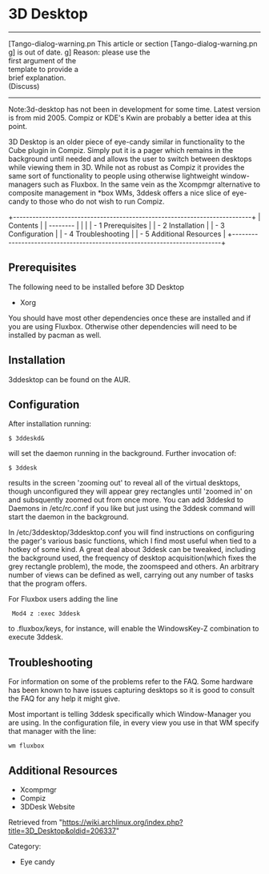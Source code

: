 3D Desktop
==========

  ------------------------ ------------------------ ------------------------
  [Tango-dialog-warning.pn This article or section  [Tango-dialog-warning.pn
  g]                       is out of date.          g]
                           Reason: please use the   
                           first argument of the    
                           template to provide a    
                           brief explanation.       
                           (Discuss)                
  ------------------------ ------------------------ ------------------------

Note:3d-desktop has not been in development for some time. Latest
version is from mid 2005. Compiz or KDE's Kwin are probably a better
idea at this point.

3D Desktop is an older piece of eye-candy similar in functionality to
the Cube plugin in Compiz. Simply put it is a pager which remains in the
background until needed and allows the user to switch between desktops
while viewing them in 3D. While not as robust as Compiz it provides the
same sort of functionality to people using otherwise lightweight
window-managers such as Fluxbox. In the same vein as the Xcompmgr
alternative to composite management in *box WMs, 3ddesk offers a nice
slice of eye-candy to those who do not wish to run Compiz.

+--------------------------------------------------------------------------+
| Contents                                                                 |
| --------                                                                 |
|                                                                          |
| -   1 Prerequisites                                                      |
| -   2 Installation                                                       |
| -   3 Configuration                                                      |
| -   4 Troubleshooting                                                    |
| -   5 Additional Resources                                               |
+--------------------------------------------------------------------------+

Prerequisites
-------------

The following need to be installed before 3D Desktop

-   Xorg

You should have most other dependencies once these are installed and if
you are using Fluxbox. Otherwise other dependencies will need to be
installed by pacman as well.

Installation
------------

3ddesktop can be found on the AUR.

Configuration
-------------

After installation running:

    $ 3ddeskd&

will set the daemon running in the background. Further invocation of:

    $ 3ddesk

results in the screen 'zooming out' to reveal all of the virtual
desktops, though unconfigured they will appear grey rectangles until
'zoomed in' on and subsquently zoomed out from once more. You can add
3ddeskd to Daemons in /etc/rc.conf if you like but just using the 3ddesk
command will start the daemon in the background.

In /etc/3ddesktop/3ddesktop.conf you will find instructions on
configuring the pager's various basic functions, which I find most
useful when tied to a hotkey of some kind. A great deal about 3ddesk can
be tweaked, including the background used, the frequency of desktop
acquisition(which fixes the grey rectangle problem), the mode, the
zoomspeed and others. An arbitrary number of views can be defined as
well, carrying out any number of tasks that the program offers.

For Fluxbox users adding the line

     Mod4 z :exec 3ddesk

to .fluxbox/keys, for instance, will enable the WindowsKey-Z combination
to execute 3ddesk.

Troubleshooting
---------------

For information on some of the problems refer to the FAQ. Some hardware
has been known to have issues capturing desktops so it is good to
consult the FAQ for any help it might give.

Most important is telling 3ddesk specifically which Window-Manager you
are using. In the configuration file, in every view you use in that WM
specify that manager with the line:

    wm fluxbox

Additional Resources
--------------------

-   Xcompmgr
-   Compiz
-   3DDesk Website

Retrieved from
"https://wiki.archlinux.org/index.php?title=3D_Desktop&oldid=206337"

Category:

-   Eye candy
